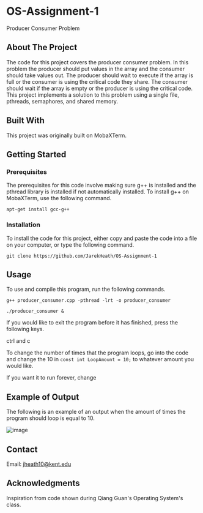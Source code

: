 # OS-Assignment-1
Producer Consumer Problem

## About The Project
The code for this project covers the producer consumer problem. In this problem the producer should put values in the array and the consumer should take values out. The producer should wait to execute if the array is full or the consumer is using the critical code they share. The consumer should wait if the array is empty or the producer is using the critical code. This project implements a solution to this problem using a single file, pthreads, semaphores, and shared memory.

## Built With
This project was originally built on MobaXTerm.

## Getting Started
### Prerequisites
The prerequisites for this code involve making sure g++ is installed and the pthread library is installed if not automatically installed.
To install g++ on MobaXTerm, use the following command.

`apt-get install gcc-g++`

### Installation
To install the code for this project, either copy and paste the code into a file on your computer, or type the following command.

`git clone https://github.com/JarekHeath/OS-Assignment-1`

## Usage
To use and compile this program, run the following commands.

`g++ producer_consumer.cpp -pthread -lrt -o producer_consumer`

`./producer_consumer &`

If you would like to exit the program before it has finished, press the following keys.

ctrl and c

To change the number of times that the program loops, go into the code and change the 10 in `const int LoopAmount = 10;` to whatever amount you would like.

If you want it to run forever, change 

## Example of Output
The following is an example of an output when the amount of times the program should loop is equal to 10.

![image](https://user-images.githubusercontent.com/92826628/139353510-1e6bec1f-ba1d-4d4b-af21-9c4045739ad5.png)

## Contact
Email: jheath10@kent.edu

## Acknowledgments
Inspiration from code shown during Qiang Guan's Operating System's class.

